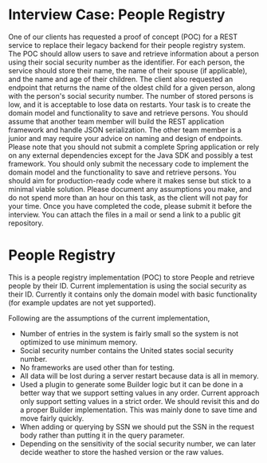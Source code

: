 # Interview Case: People Registry
One of our clients has requested a proof of concept (POC) for a REST
service to replace their legacy backend for their people registry
system. The POC should allow users to save and retrieve information
about a person using their social security number as the identifier.
For each person, the service should store their name, the name of
their spouse (if applicable), and the name and age of their children.
The client also requested an endpoint that returns the name of the
oldest child for a given person, along with the person's social
security number. The number of stored persons is low, and it is
acceptable to lose data on restarts.
Your task is to create the domain model and functionality to save and
retrieve persons. You should assume that another team member will
build the REST application framework and handle JSON serialization.
The other team member is a junior and may require your advice on
naming and design of endpoints.
Please note that you should not submit a complete Spring application
or rely on any external dependencies except for the Java SDK and
possibly a test framework. You should only submit the necessary code
to implement the domain model and the functionality to save and
retrieve persons. You should aim for production-ready code where it
makes sense but stick to a minimal viable solution.
Please document any assumptions you make, and do not spend more than
an hour on this task, as the client will not pay for your time.
Once you have completed the code, please submit it before the
interview. You can attach the files in a mail or send a link to a
public git repository.

# People Registry

This is a people registry implementation (POC) to store People and retrieve people by their ID. Current implementation is using the social security as their ID.
Currently it contains only the domain model with basic functionality (for example updates are not yet supported).

Following are the assumptions of the current implementation,

- Number of entries in the system is fairly small so the system is not optimized to use minimum memory.
- Social security number contains the United states social security number.
- No frameworks are used other than for testing.
- All data will be lost during a server restart because data is all in memory.
- Used a plugin to generate some Builder logic but it can be done in a better way that we support setting values in any order. Current approach only support setting values in a strict order. We should revisit this and do a proper Builder implementation. This was mainly done to save time and move fairly quickly.
- When adding or querying by SSN we should put the SSN in the request body rather than putting it in the query parameter.
- Depending on the sensitivity of the social security number, we can later decide weather to store the hashed version or the raw values.

